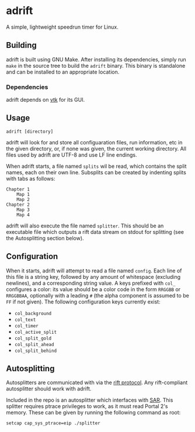 # adrift

A simple, lightweight speedrun timer for Linux.

## Building

adrift is built using GNU Make. After installing its dependencies,
simply run `make` in the source tree to build the `adrift` binary. This
binary is standalone and can be installed to an appropriate location.

### Dependencies

adrift depends on [vtk](https://github.com/vktec/vtk) for its GUI.

## Usage

	adrift [directory]

adrift will look for and store all configuaration files, run
information, etc in the given directory, or, if none was given, the
current working directory. All files used by adrift are UTF-8 and use LF
line endings.

When adrift starts, a file named `splits` wil be read, which contains
the split names, each on their own line. Subsplits can be created by
indenting splits with tabs as follows:

	Chapter 1
		Map 1
		Map 2
	Chapter 2
		Map 3
		Map 4

adrift will also execute the file named `splitter`. This should be an
executable file which outputs a rift data stream on stdout for splitting
(see the Autosplitting section below).

## Configuration

When it starts, adrift will attempt to read a file named `config`. Each
line of this file is a string key, followed by any amount of whitespace
(excluding newlines), and a corresponding string value. A keys prefixed
with `col_` configures a color: its value should be a color code in the
form `RRGGBB` or `RRGGBBAA`, optionally with a leading `#` (the alpha
component is assumed to be `FF` if not given). The following
configuration keys currently exist:

- `col_background`
- `col_text`
- `col_timer`
- `col_active_split`
- `col_split_gold`
- `col_split_ahead`
- `col_split_behind`

## Autosplitting

Autosplitters are communicated with via the [rift
protocol](https://github.com/vktec/rift/blob/master/protocol.md). Any
rift-compliant autosplitter should work with adrift.

Included in the repo is an autosplitter which interfaces with
[SAR](https://github.com/Blenderiste09/SourceAutoRecord). This splitter
requires ptrace privileges to work, as it must read Portal 2's memory.
These can be given by running the following command as root:

	setcap cap_sys_ptrace=eip ./splitter
